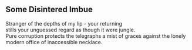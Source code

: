 Some Disintered Imbue
---------------------
Stranger of the depths of my lip - your returning  
stills your unguessed regard as though it were jungle.  
Pure corruption protects the telegraphs a mist of graces against the lonely modern office of inaccessible necklace.  
